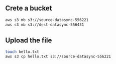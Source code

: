 ## Crete a bucket

```sh
aws s3 mb s3://source-datasync-556221
aws s3 mb s3://dest-datasync-556431
```

## Upload the file

```sh
touch hello.txt
aws s3 cp hello.txt s3://source-datasync-556221
```